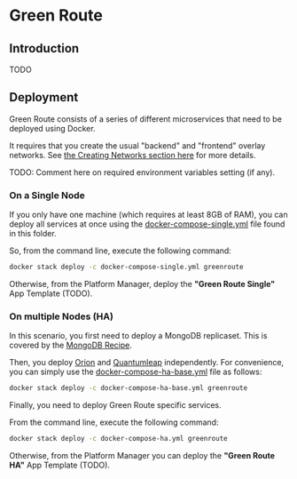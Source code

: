 # Green Route

## Introduction

TODO

## Deployment

Green Route consists of a series of different microservices that need to be
deployed using Docker.

It requires that you create the usual "backend" and "frontend" overlay networks.
See [the Creating Networks section here](../../installation.md) for more
details.

TODO: Comment here on required environment variables setting (if any).

### On a Single Node

If you only have one machine (which requires at least 8GB of RAM), you can
deploy all services at once using the [docker-compose-single.yml](./docker-compose-single.yml)
file found in this folder.

So, from the command line, execute the following command:

```bash
docker stack deploy -c docker-compose-single.yml greenroute
```

Otherwise, from the Platform Manager, deploy the **"Green Route Single"** App
Template (TODO).

### On multiple Nodes (HA)

In this scenario, you first need to deploy a MongoDB replicaset. This is
covered by the [MongoDB Recipe](../../utils/mongo-replicaset/readme.md).

Then, you deploy [Orion](../../data-management/context-broker/readme.md) and [Quantumleap](../../data-management/quantumleap/readme.md)
independently. For convenience, you can simply use the [docker-compose-ha-base.yml](.docker-compose-ha-base.yml)
file as follows:

```bash
docker stack deploy -c docker-compose-ha-base.yml greenroute
```

Finally, you need to deploy Green Route specific services.

From the command line, execute the following command:

```bash
docker stack deploy -c docker-compose-ha.yml greenroute
```

Otherwise, from the Platform Manager you can deploy the **"Green Route HA"**
App Template (TODO).
